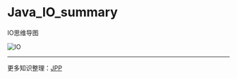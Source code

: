 # Java_IO_summary
IO思维导图

![IO](https://github.com/YorickYu/HashMap_xmind_png/blob/main/images/HashMap_xmind2.0.png)

---

更多知识整理：[JPP](https://github.com/YorickYu/JPP)